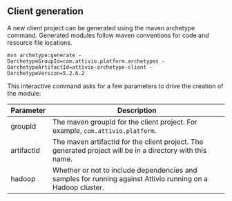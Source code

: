 ## Client generation

A new client project can be generated using the maven archetype command.  Generated modules follow maven conventions for code and resource file locations.

    mvn archetype:generate -DarchetypeGroupId=com.attivio.platform.archetypes -DarchetypeArtifactId=attivio-archetype-client -DarchetypeVersion=5.2.6.2

This interactive command asks for a few parameters to drive the creation of the module:

| Parameter | Description |
| --- | --- |
| groupId | The maven groupId for the client project.  For example, `com.attivio.platform`. |
| artifactId | The maven artifactId for the client project.  The generated project will be in a directory with this name. |
| hadoop | Whether or not to include dependencies and samples for running against Attivio running on a Hadoop cluster. |
